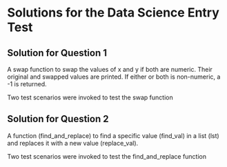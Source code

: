 # Solutions for the Data Science Entry Test

## Solution for Question 1
A swap function to swap the values of x and y if both are numeric. Their original and swapped values are printed. 
If either or both is non-numeric, a -1 is returned.

Two test scenarios were invoked to test the swap function

## Solution for Question 2
A function (find_and_replace) to find a specific value (find_val) in a list (lst) and replaces it with a new value (replace_val).

Two test scenarios were invoked to test the find_and_replace function
